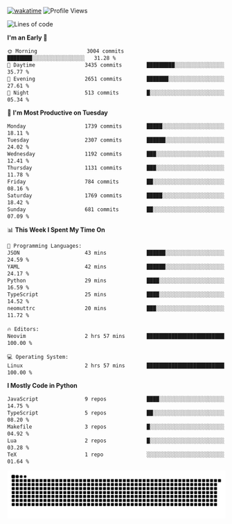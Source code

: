 [![wakatime](https://wakatime.com/badge/user/b920b284-3cde-4cd4-b72e-f7f22d050b16.svg)](https://wakatime.com/@b920b284-3cde-4cd4-b72e-f7f22d050b16)
![Profile Views](http://img.shields.io/badge/Profile%20Views-4586-blue)
<!--START_SECTION:waka-->
![Lines of code](https://img.shields.io/badge/From%20Hello%20World%20I%27ve%20Written-6.4%20million%20lines%20of%20code-blue)

**I'm an Early 🐤** 

```text
🌞 Morning                3004 commits        ████████░░░░░░░░░░░░░░░░░   31.28 % 
🌆 Daytime                3435 commits        █████████░░░░░░░░░░░░░░░░   35.77 % 
🌃 Evening                2651 commits        ███████░░░░░░░░░░░░░░░░░░   27.61 % 
🌙 Night                  513 commits         █░░░░░░░░░░░░░░░░░░░░░░░░   05.34 % 
```
📅 **I'm Most Productive on Tuesday** 

```text
Monday                   1739 commits        █████░░░░░░░░░░░░░░░░░░░░   18.11 % 
Tuesday                  2307 commits        ██████░░░░░░░░░░░░░░░░░░░   24.02 % 
Wednesday                1192 commits        ███░░░░░░░░░░░░░░░░░░░░░░   12.41 % 
Thursday                 1131 commits        ███░░░░░░░░░░░░░░░░░░░░░░   11.78 % 
Friday                   784 commits         ██░░░░░░░░░░░░░░░░░░░░░░░   08.16 % 
Saturday                 1769 commits        █████░░░░░░░░░░░░░░░░░░░░   18.42 % 
Sunday                   681 commits         ██░░░░░░░░░░░░░░░░░░░░░░░   07.09 % 
```


📊 **This Week I Spent My Time On** 

```text
💬 Programming Languages: 
JSON                     43 mins             ██████░░░░░░░░░░░░░░░░░░░   24.59 % 
YAML                     42 mins             ██████░░░░░░░░░░░░░░░░░░░   24.17 % 
Python                   29 mins             ████░░░░░░░░░░░░░░░░░░░░░   16.59 % 
TypeScript               25 mins             ████░░░░░░░░░░░░░░░░░░░░░   14.52 % 
neomuttrc                20 mins             ███░░░░░░░░░░░░░░░░░░░░░░   11.72 % 

🔥 Editors: 
Neovim                   2 hrs 57 mins       █████████████████████████   100.00 % 

💻 Operating System: 
Linux                    2 hrs 57 mins       █████████████████████████   100.00 % 
```

**I Mostly Code in Python** 

```text
JavaScript               9 repos             ████░░░░░░░░░░░░░░░░░░░░░   14.75 % 
TypeScript               5 repos             ██░░░░░░░░░░░░░░░░░░░░░░░   08.20 % 
Makefile                 3 repos             █░░░░░░░░░░░░░░░░░░░░░░░░   04.92 % 
Lua                      2 repos             █░░░░░░░░░░░░░░░░░░░░░░░░   03.28 % 
TeX                      1 repo              ░░░░░░░░░░░░░░░░░░░░░░░░░   01.64 % 
```




<!--END_SECTION:waka-->
![Snake animation](https://raw.githubusercontent.com/timmypidashev/timmypidashev/main/commits.svg)
